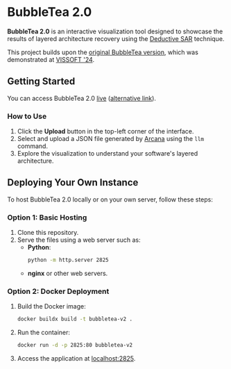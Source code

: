 # BubbleTea 2.0

**BubbleTea 2.0** is an interactive visualization tool designed to showcase the results of layered architecture recovery using the [Deductive SAR](https://doi.org/10.1145/3639476.3639776) technique.

This project builds upon the [original BubbleTea version](https://github.com/rsatrioadi/bubbletea), which was demonstrated at [VISSOFT '24](https://www.linkedin.com/company/ieee-vissoft).

## Getting Started

You can access BubbleTea 2.0 [live](https://satrio.rukmono.id/bubbletea-v2/) ([alternative link](http://rsatrioadi.github.io/bubbletea-v2/)).

### How to Use
1. Click the **Upload** button in the top-left corner of the interface.  
2. Select and upload a JSON file generated by [Arcana](https://github.com/rsatrioadi/arcana) using the `llm` command.  
3. Explore the visualization to understand your software's layered architecture.

## Deploying Your Own Instance

To host BubbleTea 2.0 locally or on your own server, follow these steps:

### Option 1: Basic Hosting
1. Clone this repository.  
2. Serve the files using a web server such as:  
   - **Python**:  
     ```bash
     python -m http.server 2825
     ```  
   - **nginx** or other web servers.

### Option 2: Docker Deployment
1. Build the Docker image:  
   ```bash
   docker buildx build -t bubbletea-v2 .
   ```  
2. Run the container:  
   ```bash
   docker run -d -p 2825:80 bubbletea-v2
   ```  
3. Access the application at [localhost:2825](http://localhost:2825).
